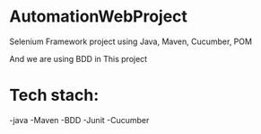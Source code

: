 # AutomationWebProject
Selenium Framework project using Java, Maven, Cucumber, POM

And we are using BDD in This project 

# Tech stach:

-java
-Maven 
-BDD
-Junit 
-Cucumber
